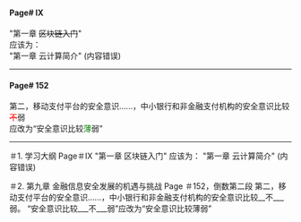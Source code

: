 #### Page# IX
 "第一章 ~~区块链入门~~"  
应该为：  
"第一章 云计算简介"  (内容错误)  
___  

#### Page# 152
第二，移动支付平台的安全意识......，中小银行和非金融支付机构的安全意识比较<font color=#FF0000 >~~不~~</font>弱  
应改为“安全意识比较<font color=#008000 >薄</font>弱”
___ 



＃1.
学习大纲 
 Page＃IX
 "第一章 区块链入门"
应该为：
"第一章 云计算简介"  (内容错误)


＃2. 
第九章 金融信息安全发展的机遇与挑战
Page ＃152，倒数第二段
第二，移动支付平台的安全意识......，中小银行和非金融支付机构的安全意识比较__不___弱。
“安全意识比较___不___弱”应改为“安全意识比较薄弱”

